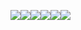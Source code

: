 ![](image/2021-11-10-22-31-10.png)![](image/2021-11-10-22-31-18.png)![](image/2021-11-10-22-31-29.png)![](image/2021-11-10-22-31-38.png)![](image/2021-11-10-22-31-43.png)![](image/2021-11-10-22-31-49.png)